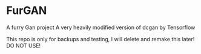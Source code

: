 # FurGAN
A furry Gan project
A very heavily modified version of dcgan by Tensorflow

This repo is only for backups and testing, I will delete and remake this later! DO NOT USE!
